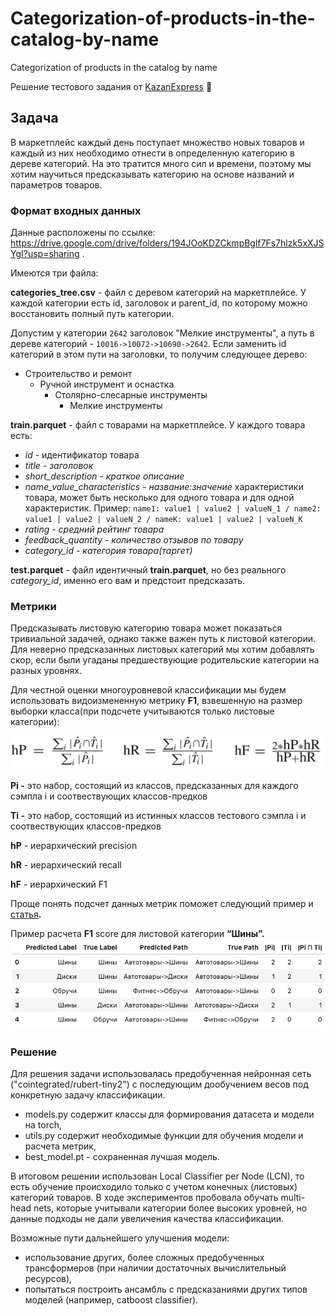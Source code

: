 # Categorization-of-products-in-the-catalog-by-name
Categorization of products in the catalog by name

Решение тестового задания от [KazanExpress](https://kazanexpress.ru/) 🛒

## Задача

В маркетплейс каждый день поступает множество новых товаров и каждый из них необходимо отнести в определенную категорию в  дереве категорий. На это тратится много сил и времени, поэтому мы хотим научиться предсказывать категорию на основе названий и параметров товаров. 

### **Формат входных данных**

Данные расположены по ссылке: https://drive.google.com/drive/folders/194JOoKDZCkmpBglf7Fs7hlzk5xXJSYgI?usp=sharing .

Имеются три файла: 

**categories_tree.csv** - файл с деревом категорий на маркетплейсе. У каждой категории есть id, заголовок и parent_id, по которому можно восстановить полный путь категории.

Допустим у категории `2642` заголовок "Мелкие инструменты", а путь в дереве категорий - `10016->10072->10690->2642`. Если заменить id категорий в этом пути на заголовки, то получим следующее дерево:

- Строительство и ремонт
    - Ручной инструмент и оснастка
        - Столярно-слесарные инструменты
            - Мелкие инструменты

**train.parquet** - файл с товарами на маркетплейсе. 
У каждого товара есть:

- *id* - идентификатор товара
- *title - заголовок*
- *short_description - краткое описание*
- *name_value_characteristics - название:значение* характеристики товара, может быть несколько для одного товара и для одной характеристик. Пример: `name1: value1 | value2 | valueN_1 / name2: value1 | value2 | valueN_2 / nameK: value1 | value2 | valueN_K`
- *rating - средний рейтинг товара*
- *feedback_quantity - количество отзывов по товару*
- *category_id - категория товара(таргет)*

**test.parquet** - файл идентичный **train.parquet**, но без реального *category_id*, именно его вам и предстоит предсказать.


### Метрики

Предсказывать листовую категорию товара может показаться тривиальной задачей, однако также важен путь к листовой категории. Для неверно предсказанных листовых категорий мы хотим добавлять скор, если были угаданы предшествующие родительские категории на разных уровнях.

Для честной оценки многоуровневой классификации мы будем использовать видоизмененную метрику **F1**, взвешенную на размер выборки класса(при подсчете учитываются только листовые категории):

![Untitled](https://github.com/Irinas5555/Categorization-of-products-in-the-catalog-by-name/blob/main/Picture1.png)

**Pi -** это набор, состоящий из классов, предсказанных для каждого сэмпла i и соотвествующих классов-предков

**Ti -** это набор, состоящий из истинных классов тестового сэмпла i и соотвествующих классов-предков

**hP** - иерархический precision

**hR** - иерархический recall

**hF** - иерархический F1 

Проще понять подсчет данных метрик поможет следующий пример и [статья](https://www.cs.kent.ac.uk/people/staff/aaf/pub_papers.dir/DMKD-J-2010-Silla.pdf)**.**

Пример расчета **F1** score для листовой категории **“Шины”.**
![Untitled](https://github.com/Irinas5555/Categorization-of-products-in-the-catalog-by-name/blob/main/Picture2.png)

### Решение

Для решения задачи использовалась предобученная нейронная сеть ("cointegrated/rubert-tiny2") с последующим дообучением весов под конкретную задачу классификации. 
- models.py содержит классы для формирования датасета и модели на torch,
- utils.py содержит необходимые функции для обучения модели и расчета метрик,
- best_model.pt - сохраненная лучшая модель.

В итоговом решении использован Local Classifier per Node (LCN), то есть  обучение происходило только с учетом конечных (листовых) категорий товаров.
В ходе экспериментов пробовала обучать multi-head nets, которые учитывали категории более высоких уровней, но данные подходы не дали увеличения качества классификации.

Возможные пути дальнейшего улучшения модели:
 - использование других, более сложных предобученных трансформеров (при наличии достаточных вычислительный ресурсов),
 - попытаться построить ансамбль с предсказаниями других типов моделей (например, catboost classifier).
